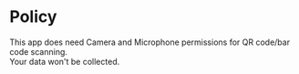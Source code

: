 <h1>Policy</h1>
This app does need Camera and Microphone permissions for QR code/bar code scanning.<br>
Your data won't be collected.
